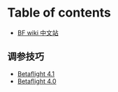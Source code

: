 # Table of contents

* [BF wiki 中文站](README.md)

## 调参技巧

* [Betaflight 4.1](tiao-can-ji-qiao/betaflight-4.1.md)
* [Betaflight 4.0](tiao-can-ji-qiao/betaflight-4.0.md)


